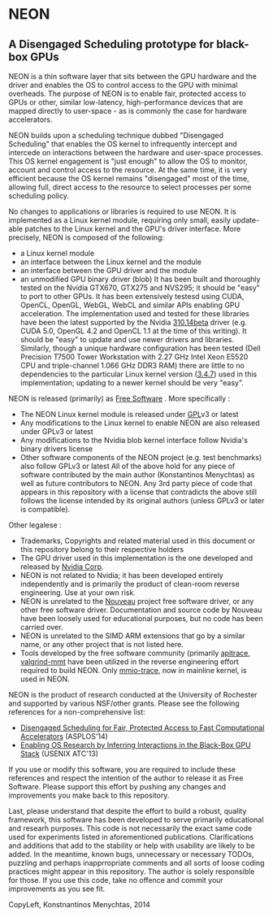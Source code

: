 NEON
==============
A Disengaged Scheduling prototype for black-box GPUs
--------------

NEON is a thin software layer that sits between the GPU hardware and
the driver and enables the OS to control access to the GPU with minimal
overheads. The purpose of NEON is to enable fair, protected access to GPUs
or other, similar low-latency, high-performance devices that are mapped
directly to user-space - as is commonly the case for hardware accelerators.

NEON builds upon a scheduling technique dubbed "Disengaged Scheduling"
that enables the OS kernel to infrequently intercept and intercede on
interactions between the hardware and user-space processes. This OS kernel
engagement is "just enough" to allow the OS to monitor, account and control
access to the resource. At the same time, it is very efficient because the
OS kernel remains "disengaged" most of the time, allowing full, direct
access to the resource to select processes per some scheduling policy.

No changes to applications or libraries is required to use NEON.
It is implemented as a Linux kernel module, requiring only small, easily
update-able patches to the Linux kernel and the GPU's driver interface.
More precisely, NEON is composed of the following:
- a Linux kernel module
- an interface between the Linux kernel and the module
- an interface between the GPU driver and the module
- an unmodified GPU binary driver (blob)
It has been built and thoroughly tested on the Nvidia GTX670, GTX275 and
NVS295; it should be "easy" to port to other GPUs. It has been extensively
testesd using CUDA, OpenCL, OpenGL, WebGL, WebCL and similar APIs enabling
GPU acceleration. The implementation used and tested for these libraries
have been the latest supported by the Nvidia
[310.14beta](http://www.nvidia.com/download/driverResults.aspx/50101)
driver (e.g. CUDA 5.0, OpenGL 4.2 and OpenCL 1.1 at the time of this
writing). It should be "easy" to update and use newer drivers and libraries.
Similarly, though a unique hardware configuration has been tested
(Dell Precision T7500 Tower Workstation with 2.27 GHz Intel Xeon E5520
CPU and triple-channel 1.066 GHz DDR3 RAM)
there are little to no dependencies to the particular Linux kernel version
([3.4.7](http://ftp.kernel.org/pub/linux/kernel/v3.x/linux-3.4.7.tar.xz))
used in this implementation; updating to a newer kernel should be very
"easy".

NEON is released (primarily) as
[Free Software](http://www.fsf.org)
. More specifically :
- The NEON Linux kernel module is released under
[GPL](http://www.gnu.org/licenses/gpl.html)v3 or latest
- Any modifications to the Linux kernel to enable NEON are also released
under GPLv3 or latest
- Any modifications to the Nvidia blob kernel interface follow Nvidia's
binary drivers license
- Other software components of the NEON project (e.g. test benchmarks)
also follow GPLv3 or latest
All of the above hold for any piece of software contributed by the main
author (Konstantinos Menychtas) as well as future contributors to NEON.
Any 3rd party piece of code that appears in this repository with a license
that contradicts the above still follows the license intended by its
original authors (unless GPLv3 or later is compatible).

Other legalese :
- Trademarks, Copyrights and related material used in this document or this
repository belong to their respective holders
- The GPU driver used in this implementation is the one developed and released
by [Nvidia Corp](http://www.nvidia.com).
- NEON is not related to Nvidia; it has been developed entirely independently
and is primarily the product of clean-room reverse engineering.
Use at your own risk.
- NEON is unrelated to the [Nouveau](http://nouveau.freedesktop.org/wiki/)
project free software driver, or any other free software driver.
Documentation and source code by Nouveau have been loosely used for educational
purposes, but no code has been carried over.
- NEON is unrelated to the SIMD ARM extensions that go by a similar name,
or any other project that is not listed here.
- Tools developed by the free software community (primarily
[apitrace](https://github.com/apitrace/apitrace),
[valgrind-mmt](http://nouveau.freedesktop.org/wiki/Development/)
have been utilized in the reverse engineering effort required
to build NEON. Only
[mmio-trace](https://www.kernel.org/doc/Documentation/trace/mmiotrace.txt),
now in mainline kernel, is used in NEON.

NEON is the product of research conducted at the University of Rochester
and supported by various NSF/other grants.
Please see the following references for a non-comprehensive list:

- [Disengaged Scheduling for Fair, Protected Access to Fast Computational
Accelerators](http://www.cs.rochester.edu/~kmenycht/papers/asplos14-menychtas.pdf)
(ASPLOS'14)
- [Enabling OS Research by Inferring Interactions in the Black-Box
GPU Stack](http://www.cs.rochester.edu/~kmenycht/papers/atc13-menychtas.pdf)
(USENIX ATC'13)

If you use or modify this software, you are required to include these
references and respect the intention of the author to release it as
Free Software. Please support this effort by pushing any changes and
improvements you make back to this repository.

Last, please understand that despite the effort to build a robust, quality
framework, this software has been developed to serve primarily educational
and researh purposes. This code is not necessarily the exact same code
used for experiments listed in aforementioned publications.
Clarifications and additions that add to the stability or help with
usability are likely to be added. In the meantime, known bugs, unnecessary
or necessary TODOs, puzzling and perhaps inapprropriate comments and all
sorts of loose coding practices might appear in this repository.
The author is solely responsible for those. If you use this code,
take no offence and commit your improvements as you see fit.

CopyLeft, Konstnantinos Menychtas, 2014
